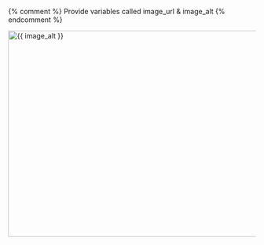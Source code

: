 
{% comment %}
Provide variables called image_url & image_alt
{% endcomment %}
<div class="embed_container">
  <a href="{{ image_url }}" target="_blank"><img width="560" height="420"
    src="{{ image_url }}"
    alt="{{ image_alt }}"></a>
</div>
